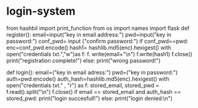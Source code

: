 # login-system
from hashbil import print_function
from os import names
import flask
def register():
  email=input("key in email address:")
  pwd=input("key in password:")
  conf_pwd= input ("confirm password:")
  if conf_pwd==pwd:
    enc=conf_pwd.encode()
    hash1=  hashlib.md5(enc).hexigest()
    with open("credentials txt.","w")as f:
      f. write(email+"\n")
      f.write(hash1)
      f.close()
      print("registration complete!")
  else:
      print("wrong password!")


def login():
          email=("key in email adress:")
          pwd=("key in password:")
          auth=pwd.encode()
          auth_hash=hashlib.md5(enc).hexigest()
          with open("credentials txt." , "r") as f:
            stored_email, stored_pwd = f.read().split("\n")
            f.close()
 if email == stored_email and auth_hash == stored_pwd:
         print("login succesfull!")
         else:
           print("login denied:\n")

           
